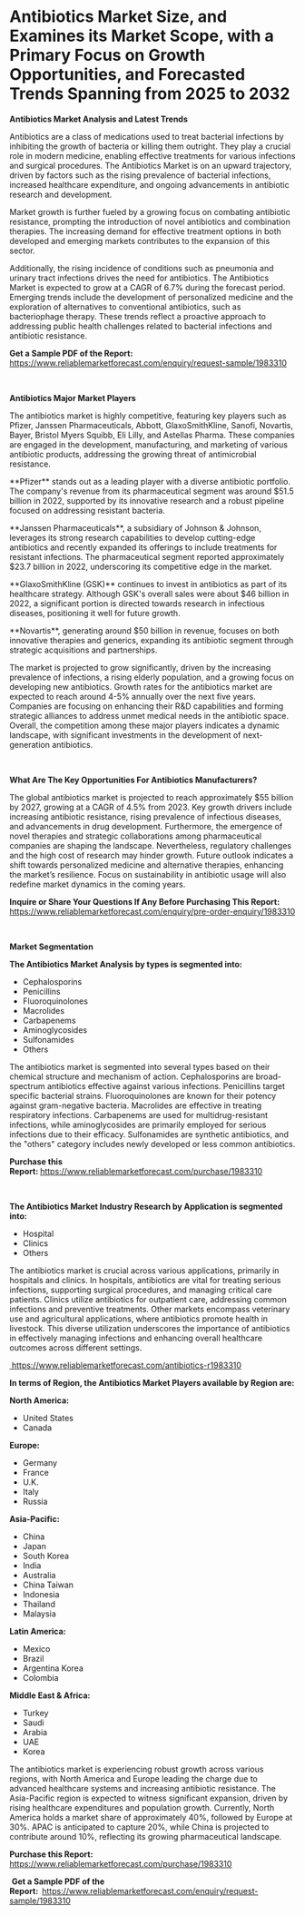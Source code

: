 <p><h1>Antibiotics Market Size, and Examines its Market Scope, with a Primary Focus on Growth Opportunities, and Forecasted Trends Spanning from 2025 to 2032</h1></p><p><strong>Antibiotics Market Analysis and Latest Trends</strong></p>
<p><p>Antibiotics are a class of medications used to treat bacterial infections by inhibiting the growth of bacteria or killing them outright. They play a crucial role in modern medicine, enabling effective treatments for various infections and surgical procedures. The Antibiotics Market is on an upward trajectory, driven by factors such as the rising prevalence of bacterial infections, increased healthcare expenditure, and ongoing advancements in antibiotic research and development.</p><p>Market growth is further fueled by a growing focus on combating antibiotic resistance, prompting the introduction of novel antibiotics and combination therapies. The increasing demand for effective treatment options in both developed and emerging markets contributes to the expansion of this sector.</p><p>Additionally, the rising incidence of conditions such as pneumonia and urinary tract infections drives the need for antibiotics. The Antibiotics Market is expected to grow at a CAGR of 6.7% during the forecast period. Emerging trends include the development of personalized medicine and the exploration of alternatives to conventional antibiotics, such as bacteriophage therapy. These trends reflect a proactive approach to addressing public health challenges related to bacterial infections and antibiotic resistance.</p></p>
<p><strong>Get a Sample PDF of the Report:&nbsp;</strong> <a href="https://www.reliablemarketforecast.com/enquiry/request-sample/1983310?utm_campaign=1875&utm_medium=2&utm_source=Github&utm_content=ia&utm_term=19042025&utm_id=antibiotics">https://www.reliablemarketforecast.com/enquiry/request-sample/1983310</a></p>
<p>&nbsp;</p>
<p><strong>Antibiotics Major Market Players</strong></p>
<p><p>The antibiotics market is highly competitive, featuring key players such as Pfizer, Janssen Pharmaceuticals, Abbott, GlaxoSmithKline, Sanofi, Novartis, Bayer, Bristol Myers Squibb, Eli Lilly, and Astellas Pharma. These companies are engaged in the development, manufacturing, and marketing of various antibiotic products, addressing the growing threat of antimicrobial resistance.</p><p>**Pfizer** stands out as a leading player with a diverse antibiotic portfolio. The company's revenue from its pharmaceutical segment was around $51.5 billion in 2022, supported by its innovative research and a robust pipeline focused on addressing resistant bacteria.</p><p>**Janssen Pharmaceuticals**, a subsidiary of Johnson & Johnson, leverages its strong research capabilities to develop cutting-edge antibiotics and recently expanded its offerings to include treatments for resistant infections. The pharmaceutical segment reported approximately $23.7 billion in 2022, underscoring its competitive edge in the market.</p><p>**GlaxoSmithKline (GSK)** continues to invest in antibiotics as part of its healthcare strategy. Although GSK's overall sales were about $46 billion in 2022, a significant portion is directed towards research in infectious diseases, positioning it well for future growth.</p><p>**Novartis**, generating around $50 billion in revenue, focuses on both innovative therapies and generics, expanding its antibiotic segment through strategic acquisitions and partnerships.</p><p>The market is projected to grow significantly, driven by the increasing prevalence of infections, a rising elderly population, and a growing focus on developing new antibiotics. Growth rates for the antibiotics market are expected to reach around 4-5% annually over the next five years. Companies are focusing on enhancing their R&D capabilities and forming strategic alliances to address unmet medical needs in the antibiotic space. Overall, the competition among these major players indicates a dynamic landscape, with significant investments in the development of next-generation antibiotics.</p></p>
<p>&nbsp;</p>
<p><strong>What Are The Key Opportunities For Antibiotics Manufacturers?</strong></p>
<p><p>The global antibiotics market is projected to reach approximately $55 billion by 2027, growing at a CAGR of 4.5% from 2023. Key growth drivers include increasing antibiotic resistance, rising prevalence of infectious diseases, and advancements in drug development. Furthermore, the emergence of novel therapies and strategic collaborations among pharmaceutical companies are shaping the landscape. Nevertheless, regulatory challenges and the high cost of research may hinder growth. Future outlook indicates a shift towards personalized medicine and alternative therapies, enhancing the market’s resilience. Focus on sustainability in antibiotic usage will also redefine market dynamics in the coming years.</p></p>
<p><strong>Inquire or Share Your Questions If Any Before Purchasing This Report:</strong> <a href="https://www.reliablemarketforecast.com/enquiry/pre-order-enquiry/1983310?utm_campaign=1875&utm_medium=2&utm_source=Github&utm_content=ia&utm_term=19042025&utm_id=antibiotics">https://www.reliablemarketforecast.com/enquiry/pre-order-enquiry/1983310</a></p>
<p>&nbsp;</p>
<p><strong>Market Segmentation</strong></p>
<p><strong>The Antibiotics Market Analysis by types is segmented into:</strong></p>
<p><ul><li>Cephalosporins</li><li>Penicillins</li><li>Fluoroquinolones</li><li>Macrolides</li><li>Carbapenems</li><li>Aminoglycosides</li><li>Sulfonamides</li><li>Others</li></ul></p>
<p><p>The antibiotics market is segmented into several types based on their chemical structure and mechanism of action. Cephalosporins are broad-spectrum antibiotics effective against various infections. Penicillins target specific bacterial strains. Fluoroquinolones are known for their potency against gram-negative bacteria. Macrolides are effective in treating respiratory infections. Carbapenems are used for multidrug-resistant infections, while aminoglycosides are primarily employed for serious infections due to their efficacy. Sulfonamides are synthetic antibiotics, and the "others" category includes newly developed or less common antibiotics.</p></p>
<p><strong>Purchase this Report:&nbsp;</strong><a href="https://www.reliablemarketforecast.com/purchase/1983310?utm_campaign=1875&utm_medium=2&utm_source=Github&utm_content=ia&utm_term=19042025&utm_id=antibiotics">https://www.reliablemarketforecast.com/purchase/1983310</a></p>
<p>&nbsp;</p>
<p><strong>The Antibiotics Market Industry Research by Application is segmented into:</strong></p>
<p><ul><li>Hospital</li><li>Clinics</li><li>Others</li></ul></p>
<p><p>The antibiotics market is crucial across various applications, primarily in hospitals and clinics. In hospitals, antibiotics are vital for treating serious infections, supporting surgical procedures, and managing critical care patients. Clinics utilize antibiotics for outpatient care, addressing common infections and preventive treatments. Other markets encompass veterinary use and agricultural applications, where antibiotics promote health in livestock. This diverse utilization underscores the importance of antibiotics in effectively managing infections and enhancing overall healthcare outcomes across different settings.</p></p>
<p><a href="https://www.reliablemarketforecast.com/antibiotics-r1983310?utm_campaign=1875&utm_medium=2&utm_source=Github&utm_content=ia&utm_term=19042025&utm_id=antibiotics">&nbsp;https://www.reliablemarketforecast.com/antibiotics-r1983310</a></p>
<p><strong>In terms of Region, the Antibiotics Market Players available by Region are:</strong></p>
<p>
    <p> <strong> North America: </strong>
        <ul>
            <li>United States</li>
            <li>Canada</li>
        </ul>
        </p> 
    <p> <strong> Europe: </strong>
        <ul>
            <li>Germany</li>
            <li>France</li>
            <li>U.K.</li>
            <li>Italy</li>
            <li>Russia</li>
        </ul>
        </p> 
    <p> <strong> Asia-Pacific: </strong>
        <ul>
            <li>China</li>
            <li>Japan</li>
            <li>South Korea</li>
            <li>India</li>
            <li>Australia</li>
            <li>China Taiwan</li>
            <li>Indonesia</li>
            <li>Thailand</li>
            <li>Malaysia</li>
        </ul>
        </p> 
    <p> <strong> Latin America: </strong>
        <ul>
            <li>Mexico</li>
            <li>Brazil</li>
            <li>Argentina Korea</li>
            <li>Colombia</li>
        </ul>
        </p> 
    <p> <strong> Middle East & Africa: </strong>
        <ul>
            <li>Turkey</li>
            <li>Saudi</li>
            <li>Arabia</li>
            <li>UAE</li>
            <li>Korea</li>
        </ul>
    </p>
    </p>
<p><p>The antibiotics market is experiencing robust growth across various regions, with North America and Europe leading the charge due to advanced healthcare systems and increasing antibiotic resistance. The Asia-Pacific region is expected to witness significant expansion, driven by rising healthcare expenditures and population growth. Currently, North America holds a market share of approximately 40%, followed by Europe at 30%. APAC is anticipated to capture 20%, while China is projected to contribute around 10%, reflecting its growing pharmaceutical landscape.</p></p>
<p><strong>Purchase this Report: </strong><a href="https://www.reliablemarketforecast.com/purchase/1983310?utm_campaign=1875&utm_medium=2&utm_source=Github&utm_content=ia&utm_term=19042025&utm_id=antibiotics">https://www.reliablemarketforecast.com/purchase/1983310</a></p>
<p>&nbsp;<strong>Get a Sample PDF of the Report:&nbsp;&nbsp;</strong><a href="https://www.reliablemarketforecast.com/enquiry/request-sample/1983310?utm_campaign=1875&utm_medium=2&utm_source=Github&utm_content=ia&utm_term=19042025&utm_id=antibiotics">https://www.reliablemarketforecast.com/enquiry/request-sample/1983310</a></p>
<p><strong></strong></p>
<p><p></p><p></p><p></p></p>